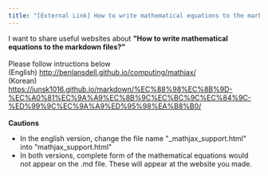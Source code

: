 ```yaml
---
title: "[External Link] How to write mathematical equations to the markdown files?"
---
```


I want to share useful websites about **"How to write mathematical equations to the markdown files?"** <br>
<br>
Please follow intructions below <br>
(English) <http://benlansdell.github.io/computing/mathjax/> <br>
(Korean) <https://junsk1016.github.io/markdown/%EC%88%98%EC%8B%9D-%EC%A0%81%EC%9A%A9%EC%8B%9C%EC%BC%9C%EC%84%9C-%ED%99%9C%EC%9A%A9%ED%95%98%EA%B8%B0/> <br>
<br>
**Cautions** <br>
* In the english version, change the file name "_mathjax_support.html"  into "mathjax_support.html" <br>
* In both versions, complete form of the mathematical equations would not appear on the .md file. These will appear at the website you made.

